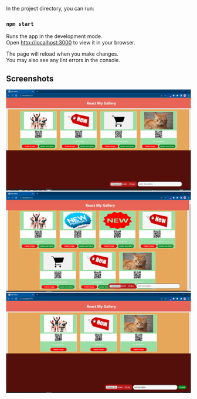In the project directory, you can run:

### `npm start`

Runs the app in the development mode.\
Open [http://localhost:3000](http://localhost:3000) to view it in your browser.

The page will reload when you make changes.\
You may also see any lint errors in the console.

## Screenshots 


![](./public/screenshot_20230125_125934.png)
![](./public/screenshot_20230125_125845.png)
![](./public/screenshot_20230125_131005.png)
